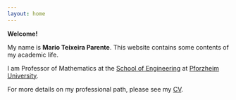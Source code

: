 ```yaml
---
layout: home
---
```


**Welcome!**

My name is **Mario Teixeira Parente**.
This website contains some contents of my academic life.

I am Professor of Mathematics at the [School of Engineering](https://engineeringpf.hs-pforzheim.de/) at [Pforzheim University](https://www.hs-pforzheim.de/).

For more details on my professional path, please see my [CV](/cv.md).
